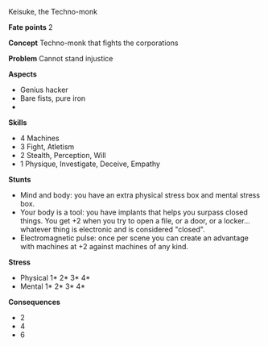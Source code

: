 Keisuke, the Techno-monk

**Fate points** 2

**Concept** Techno-monk that fights the corporations

**Problem** Cannot stand injustice

**Aspects**

- Genius hacker
- Bare fists, pure iron
-

**Skills**

- 4 Machines
- 3 Fight, Atletism
- 2 Stealth, Perception, Will
- 1 Physique, Investigate, Deceive, Empathy

**Stunts**

- Mind and body: you have an extra physical stress box and mental stress box.
- Your body is a tool: you have implants that helps you surpass closed things. You get +2 when you try to open a file, or a door, or a locker... whatever thing is electronic and is considered "closed".
- Electromagnetic pulse: once per scene you can create an advantage with machines at +2 against machines of any kind.

**Stress**

- Physical 1* 2* 3* 4*
- Mental 1* 2* 3* 4*

**Consequences**

- 2
- 4
- 6
